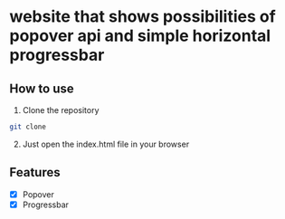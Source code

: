 # website that shows possibilities of popover api and simple horizontal progressbar

## How to use

1. Clone the repository

```bash
git clone
```

2. Just open the index.html file in your browser

## Features

- [x] Popover
- [x] Progressbar
